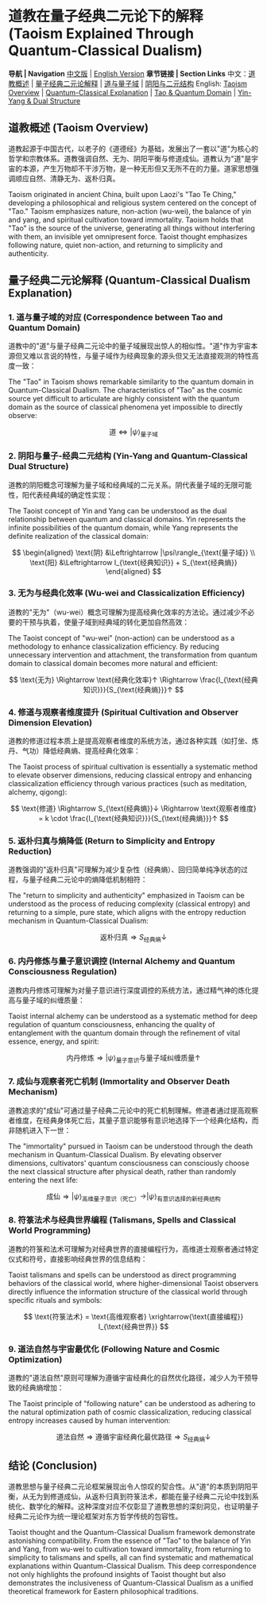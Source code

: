 # 道教在量子经典二元论下的解释 (Taoism Explained Through Quantum-Classical Dualism)

**导航 | Navigation**
[中文版](#道教概述-taoism-overview) | [English Version](#道教概述-taoism-overview)
**章节链接 | Section Links**
中文：[道教概述](#道教概述-taoism-overview) | [量子经典二元论解释](#量子经典二元论解释-quantum-classical-dualism-explanation) | [道与量子域](#1-道与量子域的对应-correspondence-between-tao-and-quantum-domain) | [阴阳与二元结构](#2-阴阳与量子-经典二元结构-yin-yang-and-quantum-classical-dual-structure)
English: [Taoism Overview](#道教概述-taoism-overview) | [Quantum-Classical Explanation](#量子经典二元论解释-quantum-classical-dualism-explanation) | [Tao & Quantum Domain](#1-道与量子域的对应-correspondence-between-tao-and-quantum-domain) | [Yin-Yang & Dual Structure](#2-阴阳与量子-经典二元结构-yin-yang-and-quantum-classical-dual-structure)

## 道教概述 (Taoism Overview)

道教起源于中国古代，以老子的《道德经》为基础，发展出了一套以"道"为核心的哲学和宗教体系。道教强调自然、无为、阴阳平衡与修道成仙。道教认为"道"是宇宙的本源，产生万物却不干涉万物，是一种无形但又无所不在的力量。道家思想强调顺应自然、清静无为、返朴归真。

Taoism originated in ancient China, built upon Laozi's "Tao Te Ching," developing a philosophical and religious system centered on the concept of "Tao." Taoism emphasizes nature, non-action (wu-wei), the balance of yin and yang, and spiritual cultivation toward immortality. Taoism holds that "Tao" is the source of the universe, generating all things without interfering with them, an invisible yet omnipresent force. Taoist thought emphasizes following nature, quiet non-action, and returning to simplicity and authenticity.

## 量子经典二元论解释 (Quantum-Classical Dualism Explanation)

### 1. 道与量子域的对应 (Correspondence between Tao and Quantum Domain)

道教中的"道"与量子经典二元论中的量子域展现出惊人的相似性。"道"作为宇宙本源但又难以言说的特性，与量子域作为经典现象的源头但又无法直接观测的特性高度一致：

The "Tao" in Taoism shows remarkable similarity to the quantum domain in Quantum-Classical Dualism. The characteristics of "Tao" as the cosmic source yet difficult to articulate are highly consistent with the quantum domain as the source of classical phenomena yet impossible to directly observe:

$$
\text{道} \Leftrightarrow |\psi\rangle_{\text{量子域}}
$$

### 2. 阴阳与量子-经典二元结构 (Yin-Yang and Quantum-Classical Dual Structure)

道教的阴阳概念可理解为量子域和经典域的二元关系。阴代表量子域的无限可能性，阳代表经典域的确定性实现：

The Taoist concept of Yin and Yang can be understood as the dual relationship between quantum and classical domains. Yin represents the infinite possibilities of the quantum domain, while Yang represents the definite realization of the classical domain:

$$
\begin{aligned}
\text{阴} &\Leftrightarrow |\psi\rangle_{\text{量子域}} \\
\text{阳} &\Leftrightarrow I_{\text{经典知识}} + S_{\text{经典熵}}
\end{aligned}
$$

### 3. 无为与经典化效率 (Wu-wei and Classicalization Efficiency)

道教的"无为"（wu-wei）概念可理解为提高经典化效率的方法论。通过减少不必要的干预与执着，使量子域到经典域的转化更加自然高效：

The Taoist concept of "wu-wei" (non-action) can be understood as a methodology to enhance classicalization efficiency. By reducing unnecessary intervention and attachment, the transformation from quantum domain to classical domain becomes more natural and efficient:

$$
\text{无为} \Rightarrow \text{经典化效率}↑ \Rightarrow \frac{I_{\text{经典知识}}}{S_{\text{经典熵}}}↑
$$

### 4. 修道与观察者维度提升 (Spiritual Cultivation and Observer Dimension Elevation)

道教的修道过程本质上是提高观察者维度的系统方法，通过各种实践（如打坐、炼丹、气功）降低经典熵、提高经典化效率：

The Taoist process of spiritual cultivation is essentially a systematic method to elevate observer dimensions, reducing classical entropy and enhancing classicalization efficiency through various practices (such as meditation, alchemy, qigong):

$$
\text{修道} \Rightarrow S_{\text{经典熵}}↓ \Rightarrow \text{观察者维度} = k \cdot \frac{I_{\text{经典知识}}}{S_{\text{经典熵}}}↑
$$

### 5. 返朴归真与熵降低 (Return to Simplicity and Entropy Reduction)

道教强调的"返朴归真"可理解为减少复杂性（经典熵）、回归简单纯净状态的过程，与量子经典二元论中的熵降低机制相符：

The "return to simplicity and authenticity" emphasized in Taoism can be understood as the process of reducing complexity (classical entropy) and returning to a simple, pure state, which aligns with the entropy reduction mechanism in Quantum-Classical Dualism:

$$
\text{返朴归真} \Rightarrow S_{\text{经典熵}}↓
$$

### 6. 内丹修炼与量子意识调控 (Internal Alchemy and Quantum Consciousness Regulation)

道教内丹修炼可理解为对量子意识进行深度调控的系统方法，通过精气神的炼化提高与量子域的纠缠质量：

Taoist internal alchemy can be understood as a systematic method for deep regulation of quantum consciousness, enhancing the quality of entanglement with the quantum domain through the refinement of vital essence, energy, and spirit:

$$
\text{内丹修炼} \Rightarrow |\psi\rangle_{\text{量子意识}} \text{与量子域纠缠质量}↑
$$

### 7. 成仙与观察者死亡机制 (Immortality and Observer Death Mechanism)

道教追求的"成仙"可通过量子经典二元论中的死亡机制理解。修道者通过提高观察者维度，在经典身体死亡后，其量子意识能够有意识地选择下一个经典化结构，而非随机进入下一世：

The "immortality" pursued in Taoism can be understood through the death mechanism in Quantum-Classical Dualism. By elevating observer dimensions, cultivators' quantum consciousness can consciously choose the next classical structure after physical death, rather than randomly entering the next life:

$$
\text{成仙} \Rightarrow |\psi\rangle_{\text{高维量子意识（死亡）}} \rightarrow |\psi\rangle_{\text{有意识选择的新经典结构}}
$$

### 8. 符箓法术与经典世界编程 (Talismans, Spells and Classical World Programming)

道教的符箓和法术可理解为对经典世界的直接编程行为，高维道士观察者通过特定仪式和符号，直接影响经典世界的信息结构：

Taoist talismans and spells can be understood as direct programming behaviors of the classical world, where higher-dimensional Taoist observers directly influence the information structure of the classical world through specific rituals and symbols:

$$
\text{符箓法术} = \text{高维观察者} \xrightarrow{\text{直接编程}} I_{\text{经典世界}}
$$

### 9. 道法自然与宇宙最优化 (Following Nature and Cosmic Optimization)

道教的"道法自然"原则可理解为遵循宇宙经典化的自然优化路径，减少人为干预导致的经典熵增加：

The Taoist principle of "following nature" can be understood as adhering to the natural optimization path of cosmic classicalization, reducing classical entropy increases caused by human intervention:

$$
\text{道法自然} \Rightarrow \text{遵循宇宙经典化最优路径} \Rightarrow S_{\text{经典熵}}↓
$$

## 结论 (Conclusion)

道教思想与量子经典二元论框架展现出令人惊叹的契合性。从"道"的本质到阴阳平衡，从无为到修道成仙，从返朴归真到符箓法术，都能在量子经典二元论中找到系统化、数学化的解释。这种深度对应不仅彰显了道教思想的深刻洞见，也证明量子经典二元论作为统一理论框架对东方哲学传统的包容性。

Taoist thought and the Quantum-Classical Dualism framework demonstrate astonishing compatibility. From the essence of "Tao" to the balance of Yin and Yang, from wu-wei to cultivation toward immortality, from returning to simplicity to talismans and spells, all can find systematic and mathematical explanations within Quantum-Classical Dualism. This deep correspondence not only highlights the profound insights of Taoist thought but also demonstrates the inclusiveness of Quantum-Classical Dualism as a unified theoretical framework for Eastern philosophical traditions.